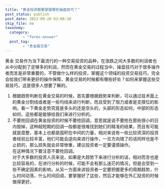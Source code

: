 ```yaml
---
title: "黄金投资都要掌握哪些操盘技巧？"
post_status: publish
post_date: 2023-09-20 03:08:30
skip_file: no
taxonomy:
  category:
        - "forex-answer"
  post_tag:
        - "贵金属交易"
---
```


黄金 交易作为当下最流行的一种交易投资的品种，在涨跌之间大多数的利润者也从中分配到了足够多的利润，然而在黄金交易的过程当中，操盘技巧对于很多操作者而言是非常重要的，不管做什么样的投资，掌握这个领域的投资交易技巧，完全会给我们带来更好的操作保障，黄金交易的时候都有哪些好处？如何来掌握这些交易技巧，这是很多人想要了解的。

1. 根据趋势判断在黄金交易的时候，首先要根据趋势来判断，可以通过技术面上的黄金分割线或者是一些均线来进行判断，而且受到了阻力或者是支撑位的影响，看一下黄金走势究竟是多头的还是空头的，头部的形态如何，中部的形态如何，这些都是能够给我们来进行分析的。
2. 不要抢回调在黄金投资的时候不要抢回调，意思就是说不要抢在那些很小的日内毁掉，这种超短期的回调一般都是很难找到她们的精准的结果，而且有可能就是盘整，基本上也都是囤积在中间的力量，相对来说有一些比较资深的投资者经验比较丰富，他们可能会逆向来进行操作，一旦方向错了的话同样也是不止损的，那么损失就会非常惨重，建议投资者一定要谨慎操作。  
    在这种情况下要注意不要抢回调。  
    对于大多数的投资人员来说，如果是大趋势下来进行分析的话，相对而言也是比较容易的，在进行分析的时候，可能不会有那么迷茫的情况，但是会受到一些不确定因素的影响，从另一方面来讲投资者一定要把握更多的周期趋势，什么时间动荡，什么时间回调，要掌握好了这些，然后才能够在外汇投资的时候做得更好。

